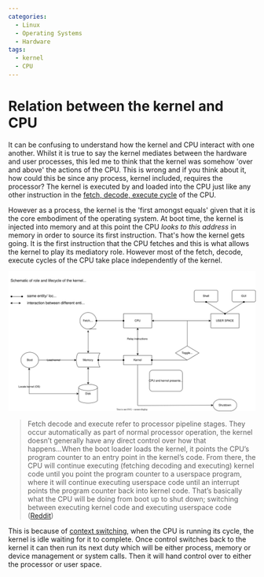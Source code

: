 ```yaml
---
categories:
  - Linux
  - Operating Systems
  - Hardware
tags:
  - kernel
  - CPU
---
```


# Relation between the kernel and CPU

It can be confusing to understand how the kernel and CPU interact with one
another. Whilst it is true to say the kernel mediates between the hardware and
user processes, this led me to think that the kernel was somehow 'over and
above' the actions of the CPU. This is wrong and if you think about it, how
could this be since any process, kernel included, requires the processor? The
kernel is executed by and loaded into the CPU just like any other instruction in
the
[fetch, decode, execute cycle](Fetch_decode_execute.md)
of the CPU.

However as a process, the kernel is the 'first amongst equals' given that it is
the core embodiment of the operating system. At boot time, the kernel is
injected into memory and at this point the CPU _looks to this address_ in memory
in order to source its first instruction. That's how the kernel gets going. It
is the first instruction that the CPU fetches and this is what allows the kernel
to play its mediatory role. However most of the fetch, decode, execute cycles of
the CPU take place independently of the kernel.

![](/img/kernel-cpu-interaction.svg)

> Fetch decode and execute refer to processor pipeline stages. They occur
> automatically as part of normal processor operation, the kernel doesn’t
> generally have any direct control over how that happens...When the boot loader
> loads the kernel, it points the CPU’s program counter to an entry point in the
> kernel’s code. From there, the CPU will continue executing (fetching decoding
> and executing) kernel code until you point the program counter to a userspace
> program, where it will continue executing userspace code until an interrupt
> points the program counter back into kernel code. That’s basically what the
> CPU will be doing from boot up to shut down; switching between executing
> kernel code and executing userspace code
> ([Reddit]())

This is because of [context switching](), when the CPU is running its cycle, the
kernel is idle waiting for it to complete. Once control switches back to the
kernel it can then run its next duty which will be either process, memory or
device management or system calls. Then it will hand control over to either the
processor or user space.
